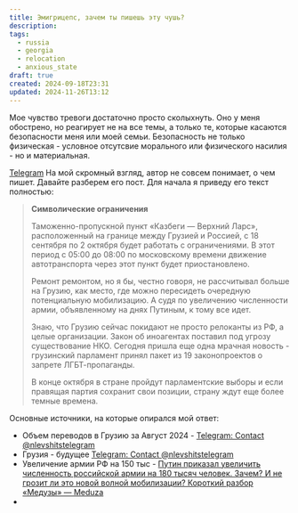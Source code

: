 ```yaml
---
title: Эмигрицепс, зачем ты пишешь эту чушь?
description: 
tags:
  - russia
  - georgia
  - relocation
  - anxious_state
draft: true
created: 2024-09-18T23:31
updated: 2024-11-26T13:12
---
```

Мое чувство тревоги достаточно просто сколыхнуть. Оно у меня обострено, но реагирует не на все темы, а только те, которые касаются безопасности меня или моей семьи.
Безопасность не только физическая - условное отсутсвие морального или физического насилия - но и материальная.


[Telegram](https://t.me/c/1296129617/5958)
На мой скромный взгляд, автор не совсем понимает, о чем пишет. Давайте разберем его пост. Для начала я приведу его текст полностью:

> **Символические ограничения**
> 
> Таможенно-пропускной пункт «Казбеги — Верхний Ларс», расположенный на границе между Грузией и Россией, с 18 сентября по 2 октября будет работать с ограничениями. В этот период с 05:00 до 08:00 по московскому времени движение автотранспорта через этот пункт будет приостановлено.
> 
> Ремонт ремонтом, но я бы, честно говоря, не рассчитывал больше на Грузию, как место, где можно пересидеть очередную потенциальную мобилизацию. А судя по увеличению численности армии, объявленному на днях Путиным, к тому все идет.
> 
> Знаю, что Грузию сейчас покидают не просто релоканты из РФ, а целые организации. Закон об иноагентах поставил под угрозу существование НКО. Сегодня пришла еще одна мрачная новость - грузинский парламент принял пакет из 19 законопроектов о запрете ЛГБТ-пропаганды.
> 
> В конце октября в стране пройдут парламентские выборы и если правящая партия сохранит свои позиции, страну ждут еще более темные времена.

Основные источники, на которые опирался мой ответ:
- Объем переводов в Грузию за Август 2024 - [Telegram: Contact @nlevshitstelegram](https://t.me/nlevshitstelegram/19094)
- Грузия - будущее [Telegram: Contact @nlevshitstelegram](https://t.me/nlevshitstelegram/19085)
- Увеличение армии РФ на 150 тыс - [Путин приказал увеличить численность российской армии на 180 тысяч человек. Зачем? И не грозит ли это новой волной мобилизации? Короткий разбор «Медузы» — Meduza](https://meduza.io/feature/2024/09/18/putin-prikazal-uvelichit-chislennost-rossiyskoy-armii-na-180-tysyach-chelovek-zachem-i-ne-grozit-li-eto-novoy-volnoy-mobilizatsii)
- 

